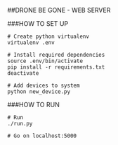 ##DRONE BE GONE - WEB SERVER

###HOW TO SET UP

    # Create python virtualenv
    virtualenv .env

    # Install required dependencies
    source .env/bin/activate
    pip install -r requirements.txt
    deactivate

    # Add devices to system
    python new_device.py

###HOW TO RUN

    # Run
    ./run.py

    # Go on localhost:5000
